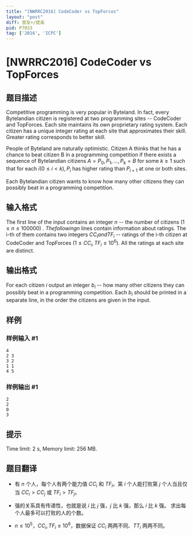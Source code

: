 ```yaml
---
title: "[NWRRC2016] CodeCoder vs TopForces"
layout: "post"
diff: 普及+/提高
pid: P7033
tag: ['2016', 'ICPC']
---
```

# [NWRRC2016] CodeCoder vs TopForces
## 题目描述



Competitive programming is very popular in Byteland. In fact, every Bytelandian citizen is registered at two programming sites -- CodeCoder and TopForces. Each site maintains its own proprietary rating system. Each citizen has a unique integer rating at each site that approximates their skill. Greater rating corresponds to better skill.

People of Byteland are naturally optimistic. Citizen A thinks that he has a chance to beat citizen B in a programming competition if there exists a sequence of Bytelandian citizens $A = P_{0}, P_{1},...,P_{k} = B$ for some $k \ge 1$ such that for each $i (0 \le i < k) , P_{i}$ has higher rating than $P_{i+1}$ at one or both sites.

Each Bytelandian citizen wants to know how many other citizens they can possibly beat in a programming competition.


## 输入格式



The first line of the input contains an integer $n$ -- the number of citizens $(1 \le n \le 100 000)$ . $The following n$ lines contain information about ratings. The i-th of them contains two integers $CC_{i} and TF_{i}$ -- ratings of the i-th citizen at CodeCoder and TopForces $(1 \le CC_{i}, TF_{i} \le 10^{6}).$ All the ratings at each site are distinct.


## 输出格式



For each citizen $i$ output an integer $b_{i}$ -- how many other citizens they can possibly beat in a programming competition. Each $b_{i}$ should be printed in a separate line, in the order the citizens are given in the input.


## 样例

### 样例输入 #1
```
4
2 3
3 2
1 1
4 5

```
### 样例输出 #1
```
2
2
0
3

```
## 提示

Time limit: 2 s, Memory limit: 256 MB. 


## 题目翻译

- 有 $n$ 个人，每个人有两个能力值 $CC_i$ 和 $TF_i$。第 $i$ 个人能打败第 $j$ 个人当且仅当 $CC_i >CC_j$ 或 $TF_i>TF_j$。

- 强的关系具有传递性，也就是说 $i$ 比 $j$ 强，$j$ 比 $k$ 强，那么 $i$ 比 $k$ 强。 求出每个人最多可以打败的人的个数。

- $n \leq10^5$，$CC_i,TF_i \leq10^6$，数据保证 $CC_i$ 两两不同、$TT_i$ 两两不同。
